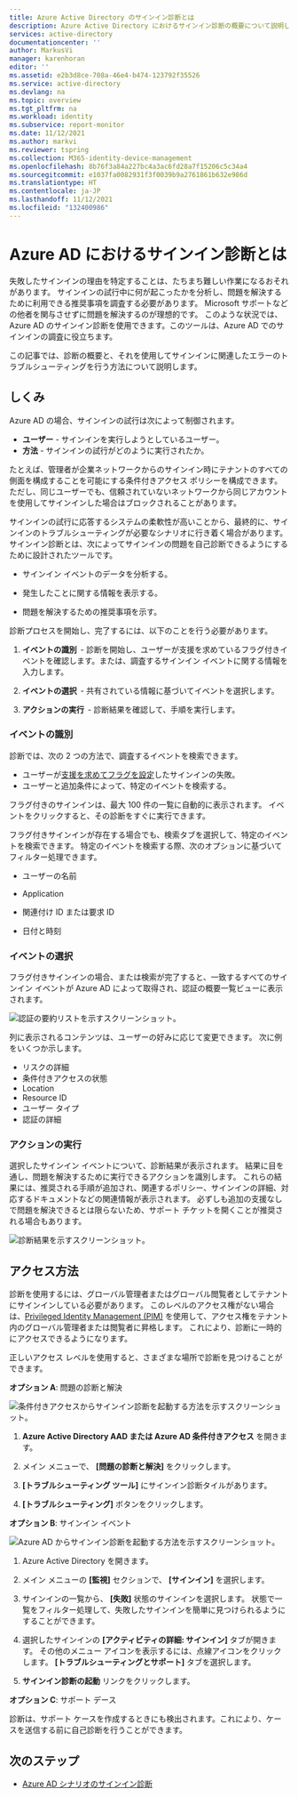 ```yaml
---
title: Azure Active Directory のサインイン診断とは
description: Azure Active Directory におけるサインイン診断の概要について説明します。
services: active-directory
documentationcenter: ''
author: MarkusVi
manager: karenhoran
editor: ''
ms.assetid: e2b3d8ce-708a-46e4-b474-123792f35526
ms.service: active-directory
ms.devlang: na
ms.topic: overview
ms.tgt_pltfrm: na
ms.workload: identity
ms.subservice: report-monitor
ms.date: 11/12/2021
ms.author: markvi
ms.reviewer: tspring
ms.collection: M365-identity-device-management
ms.openlocfilehash: 8b76f3a84a227bc4a3ac6fd28a7f15206c5c34a4
ms.sourcegitcommit: e1037fa0082931f3f0039b9a2761861b632e986d
ms.translationtype: HT
ms.contentlocale: ja-JP
ms.lasthandoff: 11/12/2021
ms.locfileid: "132400986"
---
```

# <a name="what-is-the-sign-in-diagnostic-in-azure-ad"></a>Azure AD におけるサインイン診断とは

失敗したサインインの理由を特定することは、たちまち難しい作業になるおそれがあります。 サインインの試行中に何が起こったかを分析し、問題を解決するために利用できる推奨事項を調査する必要があります。 Microsoft サポートなどの他者を関与させずに問題を解決するのが理想的です。 このような状況では、Azure AD のサインイン診断を使用できます。このツールは、Azure AD でのサインインの調査に役立ちます。 

この記事では、診断の概要と、それを使用してサインインに関連したエラーのトラブルシューティングを行う方法について説明します。 


## <a name="how-it-works"></a>しくみ  

Azure AD の場合、サインインの試行は次によって制御されます。

- **ユーザー** - サインインを実行しようとしているユーザー。
- **方法** - サインインの試行がどのように実行されたか。

たとえば、管理者が企業ネットワークからのサインイン時にテナントのすべての側面を構成することを可能にする条件付きアクセス ポリシーを構成できます。 ただし、同じユーザーでも、信頼されていないネットワークから同じアカウントを使用してサインインした場合はブロックされることがあります。 

サインインの試行に応答するシステムの柔軟性が高いことから、最終的に、サインインのトラブルシューティングが必要なシナリオに行き着く場合があります。サインイン診断とは、次によってサインインの問題を自己診断できるようにするために設計されたツールです。  

- サインイン イベントのデータを分析する。  

- 発生したことに関する情報を表示する。  

- 問題を解決するための推奨事項を示す。  

診断プロセスを開始し、完了するには、以下のことを行う必要があります。   

1. **イベントの識別**  - 診断を開始し、ユーザーが支援を求めているフラグ付きイベントを確認します。または、調査するサインイン イベントに関する情報を入力します。 

2. **イベントの選択**  - 共有されている情報に基づいてイベントを選択します。 

3. **アクションの実行**  - 診断結果を確認して、手順を実行します。 



### <a name="identify-event"></a>イベントの識別 

診断では、次の 2 つの方法で、調査するイベントを検索できます。  

- ユーザーが[支援を求めてフラグを設定](overview-flagged-sign-ins.md)したサインインの失敗。 
- ユーザーと追加条件によって、特定のイベントを検索する。 

フラグ付きのサインインは、最大 100 件の一覧に自動的に表示されます。 イベントをクリックすると、その診断をすぐに実行できます。  

フラグ付きサインインが存在する場合でも、検索タブを選択して、特定のイベントを検索できます。 特定のイベントを検索する際、次のオプションに基づいてフィルター処理できます。 

- ユーザーの名前 

- Application 

- 関連付け ID または要求 ID 

- 日付と時刻 



### <a name="select-event"></a>イベントの選択  

フラグ付きサインインの場合、または検索が完了すると、一致するすべてのサインイン イベントが Azure AD によって取得され、認証の概要一覧ビューに表示されます。 


![認証の要約リストを示すスクリーンショット。](./media/overview-sign-in-diagnostics/review-sign-ins.png)

列に表示されるコンテンツは、ユーザーの好みに応じて変更できます。 次に例をいくつか示します。

- リスクの詳細
- 条件付きアクセスの状態
- Location
- Resource ID
- ユーザー タイプ
- 認証の詳細

### <a name="take-action"></a>アクションの実行

選択したサインイン イベントについて、診断結果が表示されます。 結果に目を通し、問題を解決するために実行できるアクションを識別します。 これらの結果には、推奨される手順が追加され、関連するポリシー、サインインの詳細、対応するドキュメントなどの関連情報が表示されます。 必ずしも追加の支援なしで問題を解決できるとは限らないため、サポート チケットを開くことが推奨される場合もあります。 


![診断結果を示すスクリーンショット。](./media/overview-sign-in-diagnostics/diagnostic-results.png)



## <a name="how-to-access-it"></a>アクセス方法

診断を使用するには、グローバル管理者またはグローバル閲覧者としてテナントにサインインしている必要があります。 このレベルのアクセス権がない場合は、[Privileged Identity Management (PIM)](../privileged-identity-management/pim-resource-roles-activate-your-roles.md) を使用して、アクセス権をテナント内のグローバル管理者または閲覧者に昇格します。 これにより、診断に一時的にアクセスできるようになります。  

正しいアクセス レベルを使用すると、さまざまな場所で診断を見つけることができます。 

**オプション A**: 問題の診断と解決 

![条件付きアクセスからサインイン診断を起動する方法を示すスクリーンショット。](./media/overview-sign-in-diagnostics/troubleshoot-link.png)


1. **Azure Active Directory AAD または Azure AD 条件付きアクセス** を開きます。 

2. メイン メニューで、 **[問題の診断と解決]** をクリックします。  

3. **[トラブルシューティング ツール]** にサインイン診断タイルがあります。 

4. **[トラブルシューティング]** ボタンをクリックします。  

 

 

**オプション B**: サインイン イベント 

![Azure AD からサインイン診断を起動する方法を示すスクリーンショット。](./media/overview-sign-in-diagnostics/sign-in-logs-link.png)




1. Azure Active Directory を開きます。 

2. メイン メニューの **[監視]** セクションで、 **[サインイン]** を選択します。 

3. サインインの一覧から、 **[失敗]** 状態のサインインを選択します。 状態で一覧をフィルター処理して、失敗したサインインを簡単に見つけられるようにすることができます。 

4. 選択したサインインの **[アクティビティの詳細: サインイン]** タブが開きます。 その他のメニュー アイコンを表示するには、点線アイコンをクリックします。 **[トラブルシューティングとサポート]** タブを選択します。 

5. **サインイン診断の起動** リンクをクリックします。 

 

**オプション C**: サポート デース 

診断は、サポート ケースを作成するときにも検出されます。これにより、ケースを送信する前に自己診断を行うことができます。 



## <a name="next-steps"></a>次のステップ

- [Azure AD シナリオのサインイン診断](concept-sign-in-diagnostics-scenarios.md)
